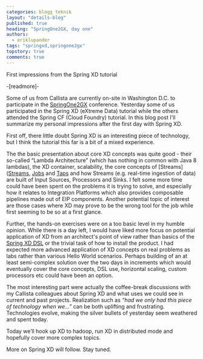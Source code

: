 ```yaml
---
categories: blogg teknik
layout: "details-blog"
published: true
heading: "SpringOne2GX, day one"
authors: 
  - eriklupander
tags: "springxd,springone2gx"
topstory: true
comments: true
---
```



First impressions from the Spring XD tutorial

-[readmore]-

Some of us from Callista are currently on-site in Washington D.C. to participate in the [SpringOne2GX](http://www.springone2gx.com/) conference. Yesterday some of us participated in the Spring XD (eXtreme Data) tutorial while the others attended the Spring CF (Cloud Foundry) tutorial. In this blog post I'll summarize my personal impressions after the first day with Spring XD.

First off, there little doubt Spring XD is an interesting piece of technology, but I think the tutorial this far is a bit of a mixed experience.

The the basic presentation about core XD concepts was quite good - their so-called “Lambda Architecture” (which has nothing in common with Java 8 lambdas), the XD container, scalability, the core concepts of [Streams]([Streams](http://docs.spring.io/spring-xd/docs/current-SNAPSHOT/reference/html/#streams), [Jobs](http://docs.spring.io/spring-xd/docs/current-SNAPSHOT/reference/html/#batch) and [Taps](http://docs.spring.io/spring-xd/docs/current-SNAPSHOT/reference/html/#_taps) and how Streams (e.g. real-time ingestion of data) are built of Input Sources, Processors and Sinks. I felt some more time could have been spent on the problems it is trying to solve, and especially how it relates to Integration Platforms which also provides composable pipelines made out of EIP components. Another potential topic of interest are those cases where XD may prove to be the wrong tool for the job while first seeming to be so at a first glance. 

Further, the hands-on exercises were on a too basic level in my humble opinion. While there is a day left, I would have liked more focus on potential application of XD from an architect's point of view rather than basics of the [Spring XD DSL](http://docs.spring.io/spring-xd/docs/current-SNAPSHOT/reference/html/#dsl-guide) or the trivial task of how to install the product. I had expected more advanced application of XD concepts on real problems as labs rather than various Hello World scenarios. Perhaps building of an at least semi-complex solution over the two days in increments which would eventually cover the core concepts, DSL use, horizontal scaling, custom processors etc could have been an option.

The most interesting part were actually the coffee-break discussions with my Callista colleagues about Spring XD and what uses we could see in current and past projects. Realization such as _“had we only had this piece of technology when we…”_ can be both uplifting and frustrating. Technologies evolve, making the silver bullets of yesterday seem weathered and spent today.

Today we’ll hook up XD to hadoop, run XD in distributed mode and hopefully cover more complex topics.

More on Spring XD will follow. Stay tuned.
